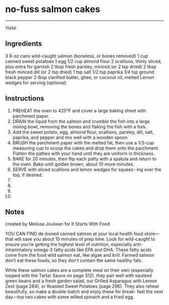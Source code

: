 # no-fuss salmon cakes
---
Yield: 

## Ingredients
3 6-oz cans wild-caught salmon (boneless, or bones removed)
1 cup canned sweet potatoes
1 egg
1/2 cup almond flour
2 scallions, thinly sliced, plus extra for
garnish
2 tbsp fresh parsley, minced
(or 2 tsp dried)
2 tbsp fresh minced dill
(or 2 tsp dried)
1 tsp salt
1/2 tsp paprika
1/4 tsp ground black pepper
2 tbsp clarified butter, ghee,
or coconut oil, melted
Lemon wedges for serving (optional)

## Instructions
1. PREHEAT the oven to 425°F and cover a large baking
sheet with parchment paper.
2. DRAIN the liquid from the salmon and crumble the fish
into a large mixing bowl, removing the bones and flaking
the fish with a fork. 
3. Add the sweet potato, egg, almond flour,
scallions, parsley, dill, salt, paprika, and pepper and mix
well with a wooden spoon.
4. BRUSH the parchment paper with the melted fat, then use
a 1/3-cup measuring cup to scoop the cakes and drop them
onto the parchment. Flatten the patties with your hand
until they are uniform in thickness.
5. BAKE for 20 minutes, then flip each patty with a spatula
and return to the oven. Bake until golden brown, about
10 more minutes.
6. SERVE with sliced scallions and lemon wedges for squeez-
ing over the top, if desired.
7. 
8. 
9. 
10. 

## Notes
created by Melissa Joulwan for It Starts With Food

YOU CAN FIND de-boned canned salmon at your local
health food store—that will save you about 10 minutes of prep
time. Look for wild-caught to ensure you’re getting the highest
level of nutrition, especially anti-inhammatory omega-3 fatty
acids like EPA and DHA. These fatty acids come from the
food wild salmon eat, like algae and krill. Farmed salmon
don’t eat these foods, so they don’t contain the same healthy
fats.


While these salmon cakes are a complete
meal on their own (especially topped
with the Tartar Sauce on page 312),
they pair well with sautéed green beans
and a fresh garden salad, our Grilled
Asparagus with Lemon Zest (page 284),
or Roasted Sweet Potatoes (page 296).
They also reheat beautifully, so make a
double-batch and enjoy these for break-
fast the next day—top two cakes with
some wilted spinach and a fried egg.